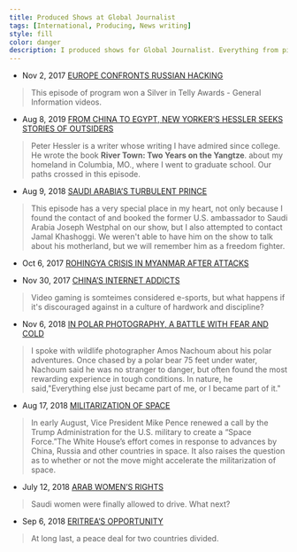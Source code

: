 ```yaml
---
title: Produced Shows at Global Journalist
tags: [International, Producing, News writing]
style: fill
color: danger
description: I produced shows for Global Journalist. Everything from pitching, interviewing, researching, video editing, critiquing, to audience engagement.
---
```

- Nov 2, 2017 [EUROPE CONFRONTS RUSSIAN HACKING](https://globaljournalist.org/2017/11/europe-confronts-russian-hackers-program/)

> This episode of program won a Silver in Telly Awards - General Information videos.

- Aug 8, 2019 [FROM CHINA TO EGYPT, NEW YORKER’S HESSLER SEEKS STORIES OF OUTSIDERS](https://globaljournalist.org/2019/08/peace-corps-spurred-career-of-new-yorkers-hessler-2/)

> Peter Hessler is a writer whose writing I have admired since college. He wrote the book **River Town: Two Years on the Yangtze**. about my homeland in Columbia, MO., where I went to graduate school. Our paths crossed in this episode. 

- Aug 9, 2018 [SAUDI ARABIA’S TURBULENT PRINCE](https://globaljournalist.org/2018/08/saudi-arabias-turbulent-prince-program/)

> This episode has a very special place in my heart, not only because I found the contact of and booked the former U.S. ambassador to Saudi Arabia Joseph Westphal on our show, but I also attempted to contact Jamal Khashoggi. We weren't able to have him on the show to talk about his motherland, but we will remember him as a freedom fighter.

- Oct 6, 2017 [ROHINGYA CRISIS IN MYANMAR AFTER ATTACKS](https://globaljournalist.org/2017/10/myanmar-ethnic-cleansing-spurs-crisis-program/)

- Nov 30, 2017 [CHINA’S INTERNET ADDICTS](https://globaljournalist.org/2017/11/chinas-internet-addicts-program/)

> Video gaming is somteimes considered e-sports, but what happens if it's discouraged against in a culture of hardwork and discipline?

- Nov 6, 2018 [IN POLAR PHOTOGRAPHY, A BATTLE WITH FEAR AND COLD](https://globaljournalist.org/2017/11/in-polar-photography-a-battle-with-fear-and-cold/)

> I spoke with wildlife photographer Amos Nachoum about his polar adventures. Once chased by a polar bear 75 feet under water, Nachoum said he was no stranger to danger, but often found the most rewarding experience in tough conditions. In nature, he said,"Everything else just became part of me, or I became part of it."

- Aug 17, 2018 [MILITARIZATION OF SPACE](https://globaljournalist.org/2018/08/militarization-of-space-program/)

> In early August, Vice President Mike Pence renewed a call by the Trump Administration for the U.S. military to create a “Space Force.”The White House’s effort comes in response to advances by China, Russia and other countries in space. It also raises the question as to whether or not the move might accelerate the militarization of space.

- July 12, 2018 [ARAB WOMEN’S RIGHTS](https://globaljournalist.org/2018/07/arab-womens-rights-program/)

> Saudi women were finally allowed to drive. What next?

- Sep 6, 2018 [ERITREA’S OPPORTUNITY](https://globaljournalist.org/2018/09/eritreas-opportunity-program/)

> At long last, a peace deal for two countries divided.